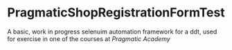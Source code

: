 # PragmaticShopRegistrationFormTest

A basic, work in progress selenuim automation framework
for a ddt, used for exercise in one of the courses at
*Pragmatic Academy*

